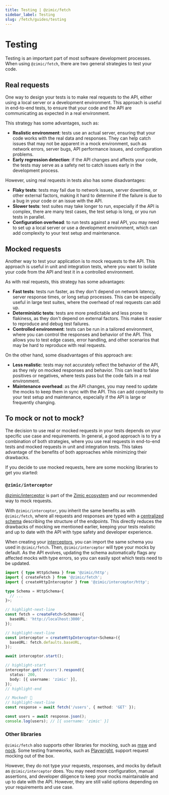 ```yaml
---
title: Testing | @zimic/fetch
sidebar_label: Testing
slug: /fetch/guides/testing
---
```


# Testing

Testing is an important part of most software development processes. When using `@zimic/fetch`, there are two general
strategies to test your code.

## Real requests

One way to design your tests is to make real requests to the API, either using a local server or a development
environment. This approach is useful in end-to-end tests, to ensure that your code and the API are communicating as
expected in a real environment.

This strategy has some advantages, such as:

- **Realistic environment**: tests use an actual server, ensuring that your code works with the real data and responses.
  They can help catch issues that may not be apparent in a mock environment, such as network errors, server bugs, API
  performance issues, and configuration problems.
- **Early regression detection**: if the API changes and affects your code, the tests may serve as a safety net to catch
  issues early in the development process.

However, using real requests in tests also has some disadvantages:

- **Flaky tests**: tests may fail due to network issues, server downtime, or other external factors, making it hard to
  determine if the failure is due to a bug in your code or an issue with the API.
- **Slower tests**: test suites may take longer to run, especially if the API is complex, there are many test cases, the
  test setup is long, or you run tests in parallel.
- **Configuration overhead**: to run tests against a real API, you may need to set up a local server or use a
  development environment, which can add complexity to your test setup and maintenance.

## Mocked requests

Another way to test your application is to mock requests to the API. This approach is useful in unit and integration
tests, where you want to isolate your code from the API and test it in a controlled environment.

As with real requests, this strategy has some advantages:

- **Fast tests**: tests run faster, as they don't depend on network latency, server response times, or long setup
  processes. This can be especially useful in large test suites, where the overhead of real requests can add up.
- **Deterministic tests**: tests are more predictable and less prone to flakiness, as they don't depend on external
  factors. This makes it easier to reproduce and debug test failures.
- **Controlled environment**: tests can be run in a tailored environment, where you can control the responses and
  behavior of the API. This allows you to test edge cases, error handling, and other scenarios that may be hard to
  reproduce with real requests.

On the other hand, some disadvantages of this approach are:

- **Less realistic**: tests may not accurately reflect the behavior of the API, as they rely on mocked responses and
  behavior. This can lead to false positives or negatives, where tests pass but the code fails in a real environment.
- **Maintenance overhead**: as the API changes, you may need to update the mocks to keep them in sync with the API. This
  can add complexity to your test setup and maintenance, especially if the API is large or frequently changing.

## To mock or not to mock?

The decision to use real or mocked requests in your tests depends on your specific use case and requirements. In
general, a good approach is to try a combination of both strategies, where you use real requests in end-to-end tests and
mocked requests in unit and integration tests. This takes advantage of the benefits of both approaches while minimizing
their drawbacks.

If you decide to use mocked requests, here are some mocking libraries to get you started:

### `@zimic/interceptor`

[@zimic/interceptor](/docs/zimic-interceptor/1-index.md) is part of the
[Zimic ecosystem](/docs/zimic/1-index/index.md#ecosystem) and our recommended way to mock requests.

With `@zimic/interceptor`, you inherit the same benefits as with `@zimic/fetch`, where all requests and responses are
typed with a [centralized schema](/docs/zimic-http/guides/1-schemas.md) describing the structure of the endpoints. This
directly reduces the drawbacks of mocking we mentioned earlier, keeping your tests realistic and up to date with the API
with type safety and developer experience.

When creating your [interceptors](/docs/zimic-interceptor/2-getting-started.mdx#your-first-http-interceptor), you can
import the same schema you used in `@zimic/fetch`. Then, `@zimic/interceptor` will type your mocks by default. As the
API evolves, updating the schema automatically flags any affected mocks with type errors, so you can easily spot which
tests need to be updated.

```ts
import { type HttpSchema } from '@zimic/http';
import { createFetch } from '@zimic/fetch';
import { createHttpInterceptor } from '@zimic/interceptor/http';

type Schema = HttpSchema<{
  // ...
}>;

// highlight-next-line
const fetch = createFetch<Schema>({
  baseURL: 'http://localhost:3000',
});

// highlight-next-line
const interceptor = createHttpInterceptor<Schema>({
  baseURL: fetch.defaults.baseURL,
});

await interceptor.start();

// highlight-start
interceptor.get('/users').respond({
  status: 200,
  body: [{ username: 'zimic' }],
});
// highlight-end

// Mocked! 🎉
// highlight-next-line
const response = await fetch('/users', { method: 'GET' });

const users = await response.json();
console.log(users); // [{ username: 'zimic' }]
```

### Other libraries

`@zimic/fetch` also supports other libraries for mocking, such as [msw](https://www.npmjs.com/package/msw) and
[nock](https://www.npmjs.com/package/nock). Some testing frameworks, such as
[Playwright](https://playwright.dev/docs/api/class-page#page-route), support request mocking out of the box.

However, they do not type your requests, responses, and mocks by default as `@zimic/interceptor` does. You may need more
configuration, manual assertions, and developer diligence to keep your mocks maintainable and up to date with the API.
However, they are still valid options depending on your requirements and use case.
